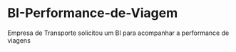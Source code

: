 # BI-Performance-de-Viagem
Empresa de Transporte solicitou um BI para acompanhar a performance de viagens
